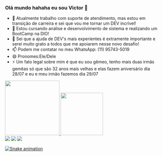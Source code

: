 ### Olá mundo hahaha eu sou Victor 👋

- 🔭 Atualmente trabalho com suporte de atendimento, mas estou em transição de carreira e sei que vou me tornar um DEV incrível!
- 🌱 Estou cursando análise e desenvolvimento de sistema e realizando um BootCamp na DIO!
- 🤔 Sei que a ajuda de DEV's mais experientes é extramente importante e serei muito grato a todos que me apoiarem nesse novo desafio!
- 📫 Podem me contatar no meu WhatsApp: (11) 95743-5019
- 😄 Pronomes:Ele/Dele
- ⚡ Um fato legal sobre mim é que eu sou gêmeo, tenho mais duas irmãs gemêas só que são 32 anos mais velhas e elas fazem aniversário dia 28/07 e eu e meu irmão fazemos dia 29/07

<div>
  <a href="https://github.com/VictorTWINS">
<img height="180em" src="https://github-readme-stats.vercel.app/api?username=VictorTWINS&show_icons=true&theme=tokyonight&Include_all_comits=true&count_private=true"/>
<img height="140em" src="https://github-readme-stats.vercel.app/api/top-langs/?username=VictorTWINS&layout=compact&langs_count=16&theme=tokyonight">
</div>
  
<div>
    <a href="[https://img.shields.io/badge/Gmail-D14836?style=for-the-badge&logo=gmail&logoColor=white](https://mail.google.com/mail/u/0/#inbox)"target="_blanke"><img src="https://img.shields.io/badge/Gmail-D14836?style=for-the-badge&logo=gmail&logoColor=white"/></a>
    <a href="https://www.linkedin.com/in/victor-nascimento-de-assun%C3%A7%C3%A3o-0628121b5/"target="_blank"><img src="https://img.shields.io/badge/LinkedIn-0077B5?style=for-the-badge&logo=linkedin&logoColor=white"target="_blank"/></a>
    <a href="https://web.whatsapp.com/"target="_blank"/><img src="https://img.shields.io/badge/WhatsApp-25D366?style=for-the-badge&logo=whatsapp&logoColor=white"target="_blank"/>
  
  ![Snake animation](https://github.com/VictorTWINS/VictorTWINS/blob/output/github-contribution-grid-snake.svg)
  
</div>

